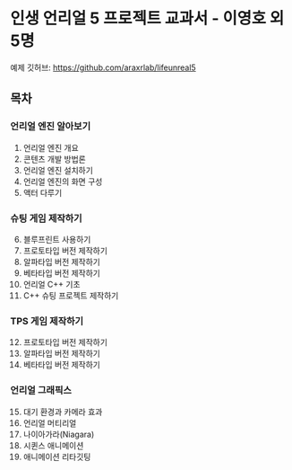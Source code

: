 # 인생 언리얼 5 프로젝트 교과서 - 이영호 외 5명
예제 깃허브: https://github.com/araxrlab/lifeunreal5
## 목차
### 언리얼 엔진 알아보기
1. 언리얼 엔진 개요
2. 콘텐츠 개발 방법론
3. 언리얼 엔진 설치하기
4. 언리얼 엔진의 화면 구성
5. 액터 다루기
### 슈팅 게임 제작하기
6. 블루프린트 사용하기
7. 프로토타입 버전 제작하기
8. 알파타입 버전 제작하기
9. 베타타입 버전 제작하기
10. 언리얼 C++ 기초
11. C++ 슈팅 프로젝트 제작하기
### TPS 게임 제작하기
12. 프로토타입 버전 제작하기
13. 알파타입 버전 제작하기
14. 베타타입 버전 제작하기
### 언리얼 그래픽스
15. 대기 환경과 카메라 효과
16. 언리얼 머티리얼
17. 나이아가라(Niagara)
18. 시퀸스 애니메이션
19. 애니메이션 리타깃팅
